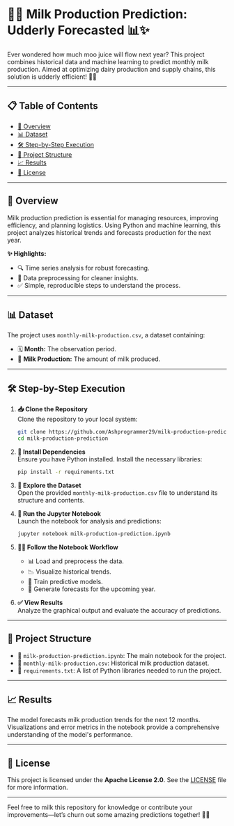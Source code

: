 # 🐄🥛 Milk Production Prediction: Udderly Forecasted 📊✨  

Ever wondered how much moo juice will flow next year? This project combines historical data and machine learning to predict monthly milk production. Aimed at optimizing dairy production and supply chains, this solution is udderly efficient! 🥛🐮

---

## 📋 Table of Contents  
- [📖 Overview](#-overview)  
- [📊 Dataset](#-dataset)  
- [🛠️ Step-by-Step Execution](#️-step-by-step-execution)  
- [📂 Project Structure](#-project-structure)  
- [📈 Results](#-results)  
- [📜 License](#-license)  

---

## 📖 Overview  
Milk production prediction is essential for managing resources, improving efficiency, and planning logistics. Using Python and machine learning, this project analyzes historical trends and forecasts production for the next year.  

**✨ Highlights:**  
- 🔍 Time series analysis for robust forecasting.  
- 🧹 Data preprocessing for cleaner insights.  
- ✅ Simple, reproducible steps to understand the process.  

---

## 📊 Dataset  
The project uses `monthly-milk-production.csv`, a dataset containing:  
- 🗓️ **Month:** The observation period.  
- 🥛 **Milk Production:** The amount of milk produced.  

---

## 🛠️ Step-by-Step Execution  

1. **📥 Clone the Repository**  
   Clone the repository to your local system:  
   ```bash
   git clone https://github.com/Ashprogrammer29/milk-production-prediction.git
   cd milk-production-prediction
   ```

2. **🔧 Install Dependencies**  
   Ensure you have Python installed. Install the necessary libraries:  
   ```bash
   pip install -r requirements.txt
   ```

3. **📂 Explore the Dataset**  
   Open the provided `monthly-milk-production.csv` file to understand its structure and contents.

4. **🚀 Run the Jupyter Notebook**  
   Launch the notebook for analysis and predictions:  
   ```bash
   jupyter notebook milk-production-prediction.ipynb
   ```

5. **👨‍💻 Follow the Notebook Workflow**  
   - 📊 Load and preprocess the data.  
   - 📉 Visualize historical trends.  
   - 🤖 Train predictive models.  
   - 🔮 Generate forecasts for the upcoming year.  

6. **✅ View Results**  
   Analyze the graphical output and evaluate the accuracy of predictions.  

---

## 📂 Project Structure  
- 📓 `milk-production-prediction.ipynb`: The main notebook for the project.  
- 📄 `monthly-milk-production.csv`: Historical milk production dataset.  
- 📝 `requirements.txt`: A list of Python libraries needed to run the project.  

---

## 📈 Results  
The model forecasts milk production trends for the next 12 months. Visualizations and error metrics in the notebook provide a comprehensive understanding of the model's performance.  

---

## 📜 License  
This project is licensed under the **Apache License 2.0**. See the [LICENSE](LICENSE) file for more information.  

---

Feel free to milk this repository for knowledge or contribute your improvements—let’s churn out some amazing predictions together! 🐄✨  
